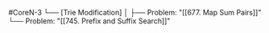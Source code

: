 #CoreN-3
└── [Trie Modification]
    │
    ├── Problem: "[[677. Map Sum Pairs]]"
    └── Problem: "[[745. Prefix and Suffix Search]]"